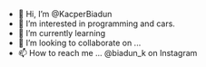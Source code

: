 - 👋 Hi, I’m @KacperBiadun
- 👀 I’m interested in programming and cars.
- 🌱 I’m currently learning 
- 💞️ I’m looking to collaborate on ...
- 📫 How to reach me ... @biadun_k on Instagram

<!---
KacperBiadun/KacperBiadun is a ✨ special ✨ repository because its `README.md` (this file) appears on your GitHub profile.
You can click the Preview link to take a look at your changes.
--->
